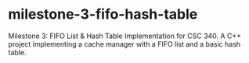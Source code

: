 # milestone-3-fifo-hash-table
Milestone 3: FIFO List &amp; Hash Table Implementation for CSC 340. A C++ project implementing a cache manager with a FIFO list and a basic hash table.
